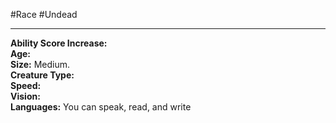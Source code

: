 #Race #Undead
- - -
**Ability Score Increase:**  
**Age:**  
**Size:** Medium.  
**Creature Type:**  
**Speed:**  
**Vision:**  
**Languages:** You can speak, read, and write